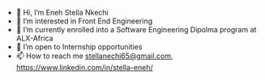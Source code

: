 - 👋 Hi, I’m Eneh Stella Nkechi
- 👀 I’m interested in Front End Engineering
- 🌱 I’m currently enrolled into a Software Engineering Dipolma program at ALX-Africa
- 💞️ I’m open to Internship opportunities 
- 📫 How to reach me  stellanechi65@gmail.com, https://www.linkedin.com/in/stella-eneh/ 

<!---
stellanechi/stellanechi is a ✨ special ✨ repository because its `README.md` (this file) appears on your GitHub profile.
You can click the Preview link to take a look at your changes.
--->

